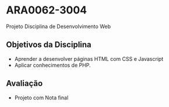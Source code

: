 # ARA0062-3004
Projeto Disciplina de Desenvolvimento Web

## Objetivos da Disciplina
- Aprender a desenvolver páginas HTML com CSS e Javascript
- Aplicar conhecimentos de PHP.

## Avaliação
- Projeto com Nota final